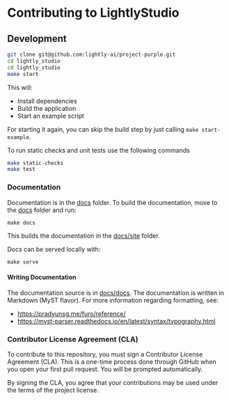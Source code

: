 # Contributing to LightlyStudio

## Development


```bash
git clone git@github.com:lightly-ai/project-purple.git
cd lightly_studio
cd lightly_studio
make start
```

   This will:

   - Install dependencies
   - Build the application
   - Start an example script

   For starting it again, you can skip the build step by just calling `make start-example`.

To run static checks and unit tests use the following commands

```bash
make static-checks
make test
```
### Documentation

Documentation is in the [docs](./lightly_studio/docs) folder. To build the documentation, move to the [docs](./lightly_studio/docs) folder and run:

```
make docs
```
This builds the documentation in the [docs/site](./lightly_studio/docs/site) folder.


Docs can be served locally with:

```
make serve
```

#### Writing Documentation

The documentation source is in [docs/docs](./lightly_studio/docs/docs). The documentation is
written in Markdown (MyST flavor). For more information regarding formatting, see:

- https://pradyunsg.me/furo/reference/
- https://myst-parser.readthedocs.io/en/latest/syntax/typography.html

### Contributor License Agreement (CLA)

To contribute to this repository, you must sign a Contributor License Agreement (CLA).
This is a one-time process done through GitHub when you open your first pull request.
You will be prompted automatically.

By signing the CLA, you agree that your contributions may be used under the terms of the project license.
